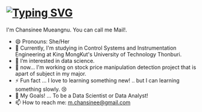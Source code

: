 # [![Typing SVG](https://readme-typing-svg.demolab.com?font=Fira+Code&weight=500&size=30&pause=1000&color=6658F7&width=600&lines=Welcome!+to+my+GitHub+Space+%F0%9F%91%8B)](https://git.io/typing-svg)

I'm Chansinee Mueangnu. You can call me Mail!. 

- 😄 Pronouns: She/Her
- 🌱 Currently, I'm studying in Control Systems and Instrumentation Engineering at King MongKut's University of Technology Thonburi.
- 👀 I’m interested in data science.
- 🔭 now... I'm working on stock price manipulation detection project that is apart of subject in my major.
- ⚡ Fun fact ... I love to learning something new! .. but I can learning something slowly. 😢
- 🌟 My Goals! ... To be a Data Scientist or Data Analyst!
- 📫 How to reach me: m.chansinee@gmail.com
